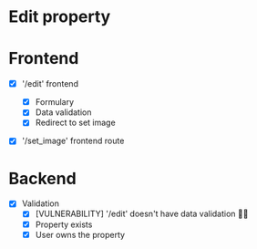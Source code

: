 # Edit property

# Frontend

- [x] '/edit' frontend
    - [x] Formulary
    - [x] Data validation
    - [x] Redirect to set image
- [x] '/set_image' frontend route


# Backend

- [x] Validation
    - [x] [VULNERABILITY] '/edit' doesn't have data validation 🥶😱
    - [x] Property exists
    - [x] User owns the property
